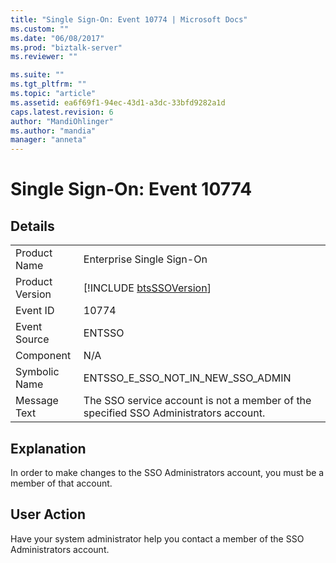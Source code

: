```yaml
---
title: "Single Sign-On: Event 10774 | Microsoft Docs"
ms.custom: ""
ms.date: "06/08/2017"
ms.prod: "biztalk-server"
ms.reviewer: ""

ms.suite: ""
ms.tgt_pltfrm: ""
ms.topic: "article"
ms.assetid: ea6f69f1-94ec-43d1-a3dc-33bfd9282a1d
caps.latest.revision: 6
author: "MandiOhlinger"
ms.author: "mandia"
manager: "anneta"
---
```

# Single Sign-On: Event 10774
## Details  
  
|                 |                                                                                      |
|-----------------|--------------------------------------------------------------------------------------|
|  Product Name   |                              Enterprise Single Sign-On                               |
| Product Version |             [!INCLUDE [btsSSOVersion](../includes/btsssoversion-md.md)]              |
|    Event ID     |                                        10774                                         |
|  Event Source   |                                        ENTSSO                                        |
|    Component    |                                         N/A                                          |
|  Symbolic Name  |                          ENTSSO_E_SSO_NOT_IN_NEW_SSO_ADMIN                           |
|  Message Text   | The SSO service account is not a member of the specified SSO Administrators account. |
  
## Explanation  
 In order to make changes to the SSO Administrators account, you must be a member of that account.  
  
## User Action  
 Have your system administrator help you contact a member of the SSO Administrators account.